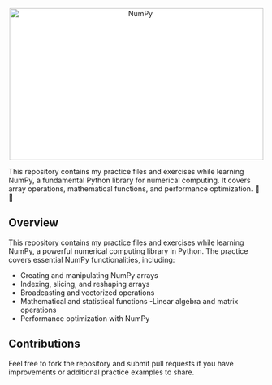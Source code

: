 <p align="center">
  <a href="https://numpy.org/" target="_blank" rel="noreferrer">
    <img src="https://upload.wikimedia.org/wikipedia/commons/3/31/NumPy_logo_2020.svg" alt="NumPy" width="500" height="300" style="background-color: white;"/>
  </a>
</p>


This repository contains my practice files and exercises while learning NumPy, a fundamental Python library for numerical computing. It covers array operations, mathematical functions, and performance optimization. 🚀 🚀


## Overview

This repository contains my practice files and exercises while learning NumPy, a powerful numerical computing library in Python. The practice covers essential NumPy functionalities, including:

- Creating and manipulating NumPy arrays
- Indexing, slicing, and reshaping arrays
- Broadcasting and vectorized operations
- Mathematical and statistical functions
-Linear algebra and matrix operations
- Performance optimization with NumPy

## Contributions

Feel free to fork the repository and submit pull requests if you have improvements or additional practice examples to share.
